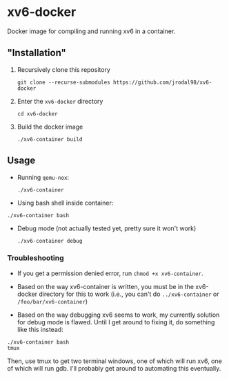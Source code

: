 # xv6-docker

Docker image for compiling and running xv6 in a container.

## "Installation"

1) Recursively clone this repository

    `git clone --recurse-submodules https://github.com/jrodal98/xv6-docker`

2) Enter the `xv6-docker` directory

    `cd xv6-docker`

3) Build the docker image

    `./xv6-container build`

## Usage

* Running `qemu-nox`:

    `./xv6-container`
* Using bash shell inside container:

`./xv6-container bash`

* Debug mode (not actually tested yet, pretty sure it won't work)

    `./xv6-container debug`


### Troubleshooting

* If you get a permission denied error, run `chmod +x xv6-container`.
* Based on the way xv6-container is written, you must be in the xv6-docker directory for this to work (i.e., you can't do `../xv6-container` or `/foo/bar/xv6-container`)

* Based on the way debugging xv6 seems to work, my currently solution for debug mode is flawed.  Until I get around to fixing it, do something like this instead:

```
./xv6-container bash
tmux
```
Then, use tmux to get two terminal windows, one of which will run xv6, one of which will run gdb.  I'll probably get around to automating this eventually.



